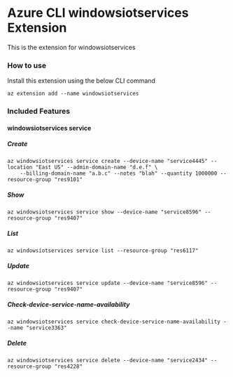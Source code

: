 # Azure CLI windowsiotservices Extension #
This is the extension for windowsiotservices

### How to use ###
Install this extension using the below CLI command
```
az extension add --name windowsiotservices
```

### Included Features ###
#### windowsiotservices service ####
##### Create #####
```
az windowsiotservices service create --device-name "service4445" --location "East US" --admin-domain-name "d.e.f" \
    --billing-domain-name "a.b.c" --notes "blah" --quantity 1000000 --resource-group "res9101" 
```
##### Show #####
```
az windowsiotservices service show --device-name "service8596" --resource-group "res9407"
```
##### List #####
```
az windowsiotservices service list --resource-group "res6117"
```
##### Update #####
```
az windowsiotservices service update --device-name "service8596" --resource-group "res9407"
```
##### Check-device-service-name-availability #####
```
az windowsiotservices service check-device-service-name-availability --name "service3363"
```
##### Delete #####
```
az windowsiotservices service delete --device-name "service2434" --resource-group "res4228"
```